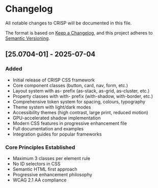 # Changelog

All notable changes to CRISP will be documented in this file.

The format is based on [Keep a Changelog](https://keepachangelog.com/en/1.0.0/),
and this project adheres to [Semantic Versioning](https://semver.org/spec/v2.0.0.html).

## [25.0704-01] - 2025-07-04

### Added
- Initial release of CRISP CSS framework
- Core component classes (button, card, nav, form, etc.)
- Layout system with as- prefix (as-stack, as-grid, as-cluster, etc.)
- Property classes with with- prefix (with-shadow, with-border, etc.)
- Comprehensive token system for spacing, colours, typography
- Theme system with light/dark modes
- Accessibility themes (high contrast, large print, reduced motion)
- GPU-accelerated shadow implementation
- Modern CSS features in progressive enhancement file
- Full documentation and examples
- Integration guides for popular frameworks

### Core Principles Established
- Maximum 3 classes per element rule
- No ID selectors in CSS
- Semantic HTML first approach
- Progressive enhancement philosophy
- WCAG 2.1 AA compliance